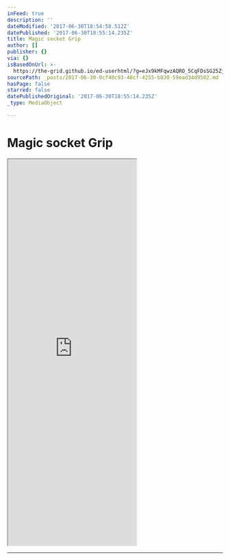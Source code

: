 ```yaml
---
inFeed: true
description: ''
dateModified: '2017-06-30T18:54:58.512Z'
datePublished: '2017-06-30T18:55:14.235Z'
title: Magic socket Grip
author: []
publisher: {}
via: {}
isBasedOnUrl: >-
  https://the-grid.github.io/ed-userhtml/?g=eJx9kMFqwzAQRO_5CqFDsSG25ZjEpbVc6BeEHnotqrSJFWwkVhs7_vvKcdtLoZdleTs7DNMYOzJrJB_mLJBDyMqyLmux3_O2KeKx3TTrDBqtJ0azB8kJblRc1KhWyllALXlH5MNTUSjvc9CTNbl2Q7FK8kt4-bF-MIrUh-8VnRwOUjsDK4oD5E6UdSYOWSU4053CACT5lU7Z4xJpdWv_j9Oy2xGduWp6RTcFwITraH12aCEcAd_cJCu-5aOFKcgzWpPsxLZKWW8DJQeRMlKfPSxbVH2_zu9RfRdHFkCh7u5k-Ykklvi3w_T5N_FmrfMLPSZ60w
sourcePath: _posts/2017-06-30-0cf40c93-48cf-4255-b830-59ead34d9502.md
hasPage: false
starred: false
datePublishedOriginal: '2017-06-30T18:55:14.235Z'
_type: MediaObject

---
```

# Magic socket Grip

<iframe src="https://the-grid.github.io/ed-userhtml/?g=eJyFj7EOwiAYhHefgjAYHShQU2u01MF3cDUE0NLYQOC3tm9vlWhcjMsNl8uX-ypte2S1wN1IlARzccGaSDgvecmKAtcVnRb1rEoZVbAeEIzeCAxmANrKXqYWoxiUwA2Aj1tKpfeZUXerM-U6miZZG_dv9FxLkCd_lXB2oRPKaZOqKYzIGS8JW5MVw0g1MkQDAt_gTDbPS4n270-NhsNH6Zgv8OT5Q3O5Q1_Ul_ID_u1diA" height="900" style=""></iframe>

---